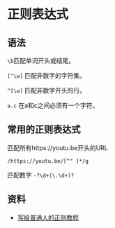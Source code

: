 # 正则表达式


## 语法

`\b`匹配单词开头或结尾。

`[^\w]` 匹配非数字的字符集。

`^[\w]` 匹配非数字开头的行。

`a.c` 在a和c之间必须有一个字符。

## 常用的正则表达式

匹配所有https://youtu.be开头的URL
```
/https://youtu.be/[^" ]*/g
```

匹配数字 `-?\d+(\.\d+)?`


## 资料
* [写给普通人的正则教程](https://refrf.shreyasminocha.me/)